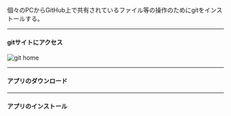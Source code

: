 
個々のPCからGitHub上で共有されているファイル等の操作のためにgitをインストールする。

----
#### gitサイトにアクセス
![git home](../images/git/install/1.png)

----

#### アプリのダウンロード


----
#### アプリのインストール

